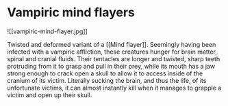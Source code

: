 # Vampiric mind flayers

![[vampiric-mind-flayer.jpg]]

Twisted and deformed variant of a [[Mind flayer]]. Seemingly having been infected with a vampiric affliction, these creatures hunger for brain matter, spinal and cranial fluids. Their tentacles are longer and twisted, sharp teeth protruding from it to grasp and pull in their prey, while its mouth has a jaw strong enough to crack open a skull to allow it to access inside of the cranium of its victim. Literally sucking the brain, and thus the life, of its unfortunate victims, it can almost instantly kill when it manages to grapple a victim and open up their skull.